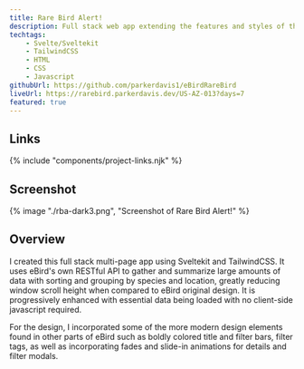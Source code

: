 ```yaml
---
title: Rare Bird Alert!
description: Full stack web app extending the features and styles of the eBird Rare Bird Alert.
techtags:
    - Svelte/Sveltekit
    - TailwindCSS
    - HTML
    - CSS
    - Javascript
githubUrl: https://github.com/parkerdavis1/eBirdRareBird
liveUrl: https://rarebird.parkerdavis.dev/US-AZ-013?days=7
featured: true
---
```

## Links
{% include "components/project-links.njk" %}

## Screenshot
{% image "./rba-dark3.png", "Screenshot of Rare Bird Alert!" %}

## Overview
I created this full stack multi-page app using Sveltekit and TailwindCSS. It uses eBird's own RESTful API to gather and summarize large amounts of data with sorting and grouping by species and location, greatly reducing window scroll height when compared to eBird original design. It is progressively enhanced with essential data being loaded with no client-side javascript required.

For the design, I incorporated some of the more modern design elements found in other parts of eBird such as boldly colored title and filter bars, filter tags, as well as incorporating fades and slide-in animations for details and filter modals.
